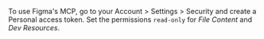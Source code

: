To use Figma's MCP, go to your Account > Settings > Security and create a Personal access token.
Set the permissions `read-only` for _File Content_ and _Dev Resources_.
